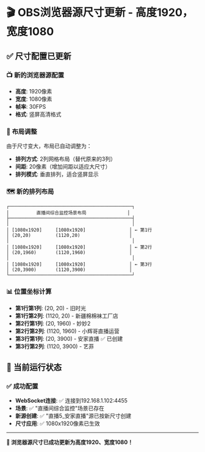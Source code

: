 # 🎬 OBS浏览器源尺寸更新 - 高度1920，宽度1080

## ✅ **尺寸配置已更新**

### 📺 **新的浏览器源配置**
- **高度**: 1920像素
- **宽度**: 1080像素  
- **帧率**: 30FPS
- **格式**: 竖屏高清格式

### 📐 **布局调整**
由于尺寸变大，布局已自动调整为：
- **排列方式**: 2列网格布局（替代原来的3列）
- **间距**: 20像素（增加间距以适应大尺寸）
- **排列模式**: 垂直排列，适合竖屏显示

### 🗺️ **新的排列布局**
```
┌─────────────────────────────────────────────┐
│          直播间综合监控场景布局               │
├─────────────────────────────────────────────┤
│                                             │
│ [1080x1920]     [1080x1920]                │ ← 第1行
│ (20,20)         (1120,20)                  │
│                                             │
│ [1080x1920]     [1080x1920]                │ ← 第2行  
│ (20,1960)       (1120,1960)                │
│                                             │
│ [1080x1920]     [1080x1920]                │ ← 第3行
│ (20,3900)       (1120,3900)                │
└─────────────────────────────────────────────┘
```

### 📊 **位置坐标计算**
- **第1行第1列**: (20, 20) - 旧时光
- **第1行第2列**: (1120, 20) - 新疆棉棉袜工厂店  
- **第2行第1列**: (20, 1960) - 妙妙2
- **第2行第2列**: (1120, 1960) - 小辉哥直播运营
- **第3行第1列**: (20, 3900) - 安家直播 ✅ 已创建
- **第3行第2列**: (1120, 3900) - 艺菲

## 🎯 **当前运行状态**

### ✅ **成功配置**
- **WebSocket连接**: ✅ 连接到192.168.1.102:4455
- **场景**: ✅ "直播间综合监控"场景已存在
- **新源创建**: ✅ "直播5_安家直播"源已按新尺寸创建
- **尺寸应用**: ✅ 1080x1920像素已生效

---

**🎉 浏览器源尺寸已成功更新为高度1920、宽度1080！**